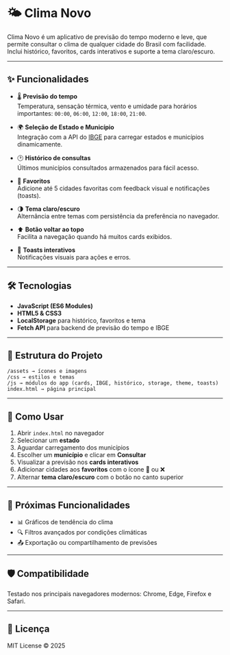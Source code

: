 # 🌤 Clima Novo

Clima Novo é um aplicativo de previsão do tempo moderno e leve, que permite consultar o clima de qualquer cidade do Brasil com facilidade.  
Inclui histórico, favoritos, cards interativos e suporte a tema claro/escuro.

---

## ✨ Funcionalidades

- 🌡 **Previsão do tempo**  
  Temperatura, sensação térmica, vento e umidade para horários importantes: `00:00`, `06:00`, `12:00`, `18:00`, `21:00`.

- 🌍 **Seleção de Estado e Município**  
  Integração com a API do [IBGE](https://servicodados.ibge.gov.br) para carregar estados e municípios dinamicamente.

- 🕑 **Histórico de consultas**  
  Últimos municípios consultados armazenados para fácil acesso.

- 📌 **Favoritos**  
  Adicione até 5 cidades favoritas com feedback visual e notificações (toasts).

- 🌗 **Tema claro/escuro**  
  Alternância entre temas com persistência da preferência no navegador.

- ⬆️ **Botão voltar ao topo**  
  Facilita a navegação quando há muitos cards exibidos.

- 🔔 **Toasts interativos**  
  Notificações visuais para ações e erros.

---

## 🛠 Tecnologias

- **JavaScript (ES6 Modules)**  
- **HTML5 & CSS3**  
- **LocalStorage** para histórico, favoritos e tema  
- **Fetch API** para backend de previsão do tempo e IBGE

---

## 📁 Estrutura do Projeto
```
/assets → ícones e imagens
/css → estilos e temas
/js → módulos do app (cards, IBGE, histórico, storage, theme, toasts)
index.html → página principal

```


---

## 🚀 Como Usar

1. Abrir `index.html` no navegador  
2. Selecionar um **estado**  
3. Aguardar carregamento dos municípios  
4. Escolher um **município** e clicar em **Consultar**  
5. Visualizar a previsão nos **cards interativos**  
6. Adicionar cidades aos **favoritos** com o ícone 📌 ou ❌  
7. Alternar **tema claro/escuro** com o botão no canto superior  

---

## 📝 Próximas Funcionalidades

- 📊 Gráficos de tendência do clima  
- 🔍 Filtros avançados por condições climáticas  
- 📤 Exportação ou compartilhamento de previsões  

---

## 🛡 Compatibilidade

Testado nos principais navegadores modernos: Chrome, Edge, Firefox e Safari.

---

## 📄 Licença

MIT License © 2025
